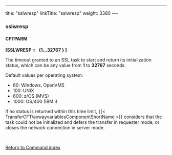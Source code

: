 ---
title: "sslwresp"
linkTitle: "sslwresp"
weight: 3380
---<span id="sslwresp"></span>

### sslwresp

#### CFTPARM

****[SSLWRESP =   {1...32767
} ]****

The timeout granted to an SSL task to start and return
its initialization status, which can be any
value from ****1**** to ****32767**** seconds.

Default values per operating system:

- 60: Windows, OpenVMS
- 100: UNIX
- 600: z/OS (MVS)
- 1000: OS/400 (IBM i)

If no status is returned within this time limit, {{< TransferCFT/axwayvariablesComponentShortName  >}} considers
that the task could not be initialized and defers the transfer in requester
mode, or closes the network connection in server mode.

 

[Return to Command index](../../)
